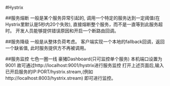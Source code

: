 #Hystrix

##服务熔断
一般是某个服务异常引起的, 调用一个特定的服务达到一定阈值(在Hystrix里默认是5秒内20个失败), 直接熔断整个服务，而不是一直等到此服务超时。
开发人员能够提供错误原因和开启一个断路由回调。

##服务降级
一般是从整体负荷考虑。
客户端实现一个本地的fallback回调，返回一个缺省值, 此时服务提供方不再被调用。

##服务监控
七色一圈一线
豪猪Dashboard(只可监控单个服务)
  本机端口设置为9001
  故可通过http://localhost:9001/hystrix进行服务监控
  打开上述页面后,输入已开启服务的IP:PORT/hystrix.stream,(例如http://localhost:8003/hystrix.stream)
  即可进行监控。
  
